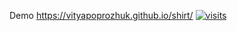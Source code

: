 Demo 
https://vityapoprozhuk.github.io/shirt/
[![visits](https://github-visit-counter.herokuapp.com/VictorPoprozhuk/t-shirt-Shop/visits.svg)](#)
